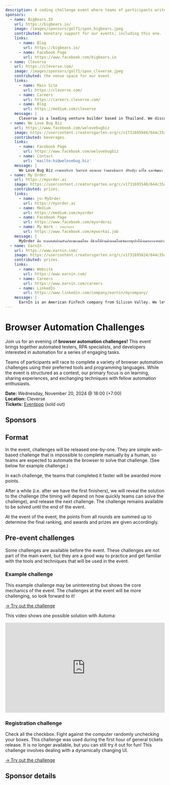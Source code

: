 ```yaml
---
description: A coding challenge event where teams of participants write browser automation scripts to solve puzzles and complete tasks efficiently.
sponsors:
  - name: BigBears.IO
    url: https://bigbears.io/
    image: /images/sponsors/golf1/spon_bigbears.jpeg
    contributed: monetary support for our events, including this one.
    links:
      - name: Blog
        url: https://bigbears.io/
      - name: Facebook Page
        url: https://www.facebook.com/bigbears.io
  - name: Cleverse
    url: https://cleverse.com/
    image: /images/sponsors/golf1/spon_cleverse.jpeg
    contributed: the venue space for our event.
    links:
      - name: Main Site
        url: https://cleverse.com/
      - name: Careers
        url: https://careers.cleverse.com/
      - name: Blog
        url: https://medium.com/cleverse
    message: |
      Cleverse is a leading venture builder based in Thailand. We discover ideas to use technology to make the world a better place. The ideas are later validated, implemented, and measured. We are currently focusing on web3 space because we believe there are so many opportunities in web3 space. If you are looking for a job opportunity, feel free to check our opening positions at <a target="_blank" rel="noopener" href="https://careers.cleverse.com/">https://careers.cleverse.com/</a>.
  - name: We Love Bug Biz
    url: https://www.facebook.com/welovebugbiz
    image: https://usercontent.creatorsgarten.org/c/v1731695948/644c35a6802c02345887f156/image_lx9zzt.webp
    contributed: beverages.
    links:
      - name: Facebook Page
        url: https://www.facebook.com/welovebugbiz
      - name: Contact
        url: 'mailto:hi@welovebug.biz'
    message: |
      We Love Bug Biz เราขายบริการ วิเคราะห์ ออกแบบ ร่วมดำเนินการ ปรับปรุง แก้ไข และพัฒนา การตรวจสอบ และทดสอบซอฟต์แวร์ในทุก ๆ ระดับของการทดสอบ ทั้ง Functional Tests และ Non-Functional Tests ตั้งแต่การวางกลยุทธ์ (Software Test Strategy) ลงไปถึงร่วมดำเนินการกับบุคลากรของบริษัท เพื่อยกระดับการทดสอบซอฟต์แวร์ที่เน้นการป้องกันข้อผิดพลาด และ Automation Tests ที่เหมาะสม สนใจพูดคุย ติดต่อได้ที่ hi@welovebug.biz
  - name: My Order
    url: https://myorder.ai
    image: https://usercontent.creatorsgarten.org/c/v1731695540/644c35a6802c02345887f156/mod-3_sweegq.webp
    contributed: prizes.
    links:
      - name: รู้จัก MyOrder
        url: https://myorder.ai
      - name: Medium
        url: https://medium.com/myorder
      - name: Facebook Page
        url: https://www.facebook.com/myorderai
      - name: My Work - งานเราเอง
        url: https://www.facebook.com/myworkai.job
    message: |
      MyOrder คือ ระบบหลังบ้านอัจฉริยะของคนไทย ที่ช่วยให้ร้านค้าออนไลน์จัดการธุรกิจได้จบครบวงจรอย่างมีประสิทธิภาพด้วยระบบเดียว พวกเรามีเป้าหมายที่จะพัฒนาและขยาย Ecosystem เพื่อคนไทย
  - name: EarnIn
    url: https://www.earnin.com/
    image: https://usercontent.creatorsgarten.org/c/v1731695824/644c35a6802c02345887f156/image_kkigxq.webp
    contributed: prizes.
    links:
      - name: Website
        url: https://www.earnin.com/
      - name: Careers
        url: https://www.earnin.com/careers
      - name: LinkedIn
        url: https://www.linkedin.com/company/earnin/mycompany/
    message: |
      EarnIn is an American FinTech company from Silicon Valley. We lets Americans access cash as their earn it--no need to wait for weeks later. All with no interest, no credit checks, and no mandatory fees. Only tipping! Our passion at EarnIn is building products that deliver real-time financial flexibility for those with the unique needs of living paycheck to paycheck. Since our founding in 2013, we have been unlocking financial freedom for more than 2.5 million active users. We’re growing fast and are excited to continue bringing world-class talent onboard to help shape the next chapter of our growth journey.
---
```


# Browser Automation Challenges

Join us for an evening of **browser automation challenges!** This event brings together automated testers, RPA specialists, and developers interested in automation for a series of engaging tasks.

Teams of participants will race to complete a variety of browser automation challenges using their preferred tools and programming languages. While the event is structured as a contest, our primary focus is on learning, sharing experiences, and exchanging techniques with fellow automation enthusiasts.

**Date:** Wednesday, November 20, 2024 @ 18:00 (+7:00) \
**Location:** Cleverse \
**Tickets:** [Eventpop](https://eventpop.me/e/62035) (sold out)

## Sponsors

<SponsorList />

## Format

In the event, challenges will be released one-by-one. They are simple web-based challenge that is impossible to complete manually by a human, so teams are expected to automate the browser to solve that challenge. (See below for example challenge.)

In each challenge, the teams that completed it faster will be awarded more points.

After a while (i.e. after we have the first finishers), we will reveal the solution to the challenge (the timing will depend on how quickly teams can solve the challenge), and release the next challenge. The challenge remains available to be solved until the end of the event.

At the event of the event, the points from all rounds are summed up to determine the final ranking, and awards and prizes are given accordingly.

## Pre-event challenges

Some challenges are available before the event. These challenges are not part of the main event, but they are a good way to practice and get familiar with the tools and techniques that will be used in the event.

### Example challenge

This example challenge may be uninteresting but shows the core mechanics of the event. The challenges at the event will be more challenging, so look forward to it!

[&rarr; Try out the challenge](https://browser-automation-challenges-demo.netlify.app/)

This video shows one possible solution with Automa:

<p>
<iframe style="width: 100%; aspect-ratio: 16 / 9" src="https://www.youtube.com/embed/jrgjfOehdOY" title="YouTube video player" frameborder="0" allow="accelerometer; autoplay; clipboard-write; encrypted-media; gyroscope; picture-in-picture" allowfullscreen></iframe>
</p>

### Registration challenge

Check all the checkbox. Fight against the computer randomly unchecking your boxes. This challenge was used during the first hour of general tickets release. It is no longer available, but you can still try it out for fun! This challenge involves dealing with a dynamically changing UI.

[&rarr; Try out the challenge](https://lemon-meadow-0c732f100.5.azurestaticapps.net/)

## Sponsor details

<SponsorDetails />
